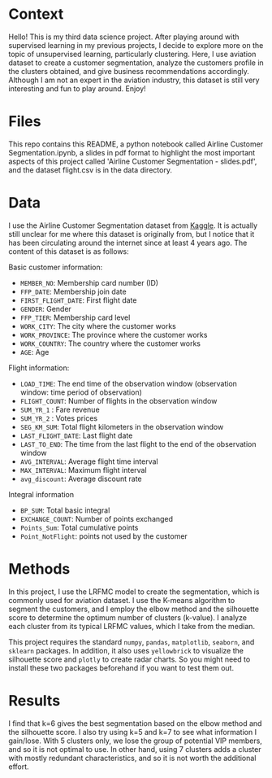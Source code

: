 # Context

Hello! This is my third data science project. After playing around with supervised learning in my previous projects, I decide to explore more on the topic of unsupervised learning, particularly clustering. Here, I use aviation dataset to create a customer segmentation, analyze the customers profile in the clusters obtained, and give business recommendations accordingly. Although I am not an expert in the aviation industry, this dataset is still very interesting and fun to play around. Enjoy!

# Files
This repo contains this README, a python notebook called Airline Customer Segmentation.ipynb, a slides in pdf format to highlight the most important aspects of this project called 'Airline Customer Segmentation - slides.pdf', and the dataset flight.csv is in the data directory.

# Data
I use the Airline Customer Segmentation dataset from [Kaggle](https://www.kaggle.com/competitions/sa-customer-segmentation). It is actually still unclear for me where this dataset is originally from, but I notice that it has been circulating around the internet since at least 4 years ago. The content of this dataset is as follows:

Basic customer information:
- `MEMBER_NO`: Membership card number (ID)
- `FFP_DATE`: Membership join date
- `FIRST_FLIGHT_DATE`: First flight date
- `GENDER`: Gender
- `FFP_TIER`: Membership card level
- `WORK_CITY`: The city where the customer works
- `WORK_PROVINCE`: The province where the customer works
- `WORK_COUNTRY`: The country where the customer works
- `AGE`: Age

Flight information:
- `LOAD_TIME`: The end time of the observation window (observation window: time period of observation)
- `FLIGHT_COUNT`: Number of flights in the observation window 
- `SUM_YR_1` : Fare revenue
- `SUM_YR_2` : Votes prices
- `SEG_KM_SUM`: Total flight kilometers in the observation window
- `LAST_FLIGHT_DATE`: Last flight date
- `LAST_TO_END`: The time from the last flight to the end of the observation window
- `AVG_INTERVAL`: Average flight time interval
- `MAX_INTERVAL`: Maximum flight interval
- `avg_discount`: Average discount rate

Integral information
- `BP_SUM`: Total basic integral
- `EXCHANGE_COUNT`: Number of points exchanged
- `Points_Sum`: Total cumulative points
- `Point_NotFlight`: points not used by the customer

# Methods

In this project, I use the LRFMC model to create the segmentation, which is commonly used for aviation dataset. I use the K-means algorithm to segment the customers, and I employ the elbow method and the silhouette score to determine the optimum number of clusters (k-value). I analyze each cluster from its typical LRFMC values, which I take from the median.

This project requires the standard `numpy`, `pandas`, `matplotlib`, `seaborn`, and `sklearn` packages. In addition, it also uses `yellowbrick` to visualize the silhouette score and `plotly` to create radar charts. So you might need to install these two packages beforehand if you want to test them out.

# Results

I find that k=6 gives the best segmentation based on the elbow method and the silhouette score. I also try using k=5 and k=7 to see what information I gain/lose. With 5 clusters only, we lose the group of potential VIP members, and so it is not optimal to use. In other hand, using 7 clusters adds a cluster with mostly redundant characteristics, and so it is not worth the additional effort.
